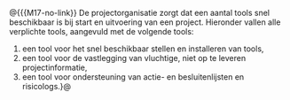 @{{{M17-no-link}}
De projectorganisatie zorgt dat een aantal tools snel beschikbaar is bij start en uitvoering van een project. Hieronder vallen alle verplichte tools, aangevuld met de volgende tools:

1. een tool voor het snel beschikbaar stellen en installeren van tools,
2. een tool voor de vastlegging van vluchtige, niet op te leveren projectinformatie,
3. een tool voor ondersteuning van actie- en besluitenlijsten en risicologs.}@
